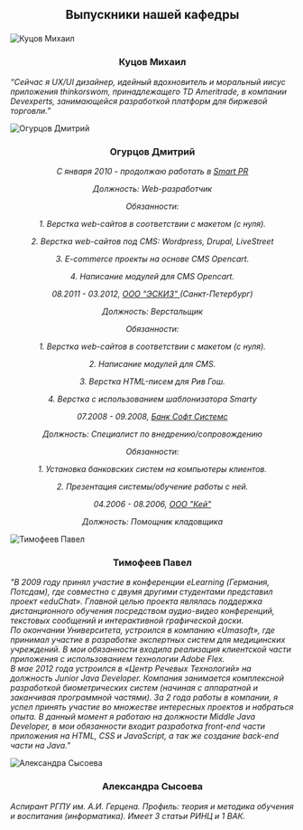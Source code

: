 <h2> <p align="center">  Выпускники нашей кафедры </h2> </p>

![Куцов Михаил](https://ict.herzen.spb.ru/user/themes/bootstrap/images/grad/Kuzov.png)

<h3><p align="center">  Куцов Михаил</p></h3>

*“Сейчас я UX/UI дизайнер, идейный вдохновитель и моральный иисус приложения thinkorswom, принадлежащего TD Ameritrade, в компании Devexperts, занимающейся разработкой платформ для биржевой торговли.”*

![Огурцов Дмитрий](https://ict.herzen.spb.ru/user/themes/bootstrap/images/grad/Ogurzov.png)

<h3><p align="center">  Огурцов Дмитрий</p></h3>


<p align='center'><em>C января 2010 - продолжаю работать в  <a href="http://s-pr.su">Smart PR </a></p>
<p align='center'>Должность: Web-разработчик</p>
<p align='center'>Обязанности:</p>
<p align='center'><p align='center'><p align='center'><p align='center'>1. Верстка web-сайтов в соответствии с макетом (с нуля). </p>
<p align='center'><p align='center'><p align='center'>2. Верстка web-сайтов под CMS: Wordpress, Drupal, LiveStreet </p>
<p align='center'><p align='center'>3. E-commerce проекты на основе CMS Opencart. </p>
<p align='center'>4. Написание модулей для CMS Opencart.</em> </p>



<p align='center'><p align='center'><p align='center'><p align='center'><em>08.2011 - 03.2012, <a href=http://eskizspb.ru> ООО "ЭСКИЗ" </a> (Санкт-Петербург) </p>
<p align='center'><p align='center'><p align='center'>Должность: Верстальщик</p>
<p align='center'><p align='center'>Обязанности: </p>
<p align='center'>1. Верстка web-сайтов в соответствии с макетом (с нуля). </p>
<p align='center'>2. Написание модулей для CMS. </p>
<p align='center'>3. Верстка HTML-писем для Рив Гош. </p>
<p align='center'>4. Верстка с использованием шаблонизатора Smarty</em></p>



<p align='center'><em>07.2008 - 09.2008, <a href=http://bssys.com> Банк Софт Системс </a> </p>
<p align='center'>Должность: Специалист по внедрению/сопровождению </p>
<p align='center'>Обязанности: </p>
<p align='center'>1. Установка банковских систем на компьютеры клиентов. </p>
<p align='center'>2. Презентация системы/обучение работы с ней. </em></p>


<p align='center'><em>04.2006 - 08.2006, <a href=http://key.ru>ООО "Кей"</a> 
<p align='center'>Должность: Помощник кладовщика </em></p>

![Тимофеев Павел](https://ict.herzen.spb.ru/user/themes/bootstrap/images/grad/Timofeev.png)


<h3><p align="center">  Тимофеев Павел </p></h3>

*"В 2009 году принял участие в конференции eLearning (Германия, Потсдам), где совместно с двумя другими студентами представил проект «eduChat». Главной целью проекта являлась поддержка дистанционного обучения посредством аудио-видео конференций, текстовых сообщений и интерактивной графической доски.  
По окончании Университета, устроился в компанию «Umasoft», где принимал участие в разработке экспертных систем для медицинских учреждений. В мои обязанности входила реализация клиентской части приложения с использованием технологии Adobe Flex.  
В мае 2012 года устроился в «Центр Речевых Технологий» на должность Junior Java Developer. Компания занимается комплексной разработкой биометрических систем (начиная с аппаратной и заканчивая программной частями). За 2 года работы в компании, я успел принять участие во множестве интересных проектов и набраться опыта. В данный момент я работаю на должности Middle Java Developer, в мои обязанности входит разработка front-end части приложения на HTML, CSS и JavaScript, а так же создание back-end части на Java."*

![Александра Сысоева](https://ict.herzen.spb.ru/user/themes/bootstrap/images/grad/alex.s.png)


<h3><p align="center">  Александра Сысоева</p></h3>
<em>Аспирант РГПУ им. А.И. Герцена. Профиль: теория и методика обучения и воспитания (информатика). Имеет 3 статьи РИНЦ и 1 ВАК.</em>
